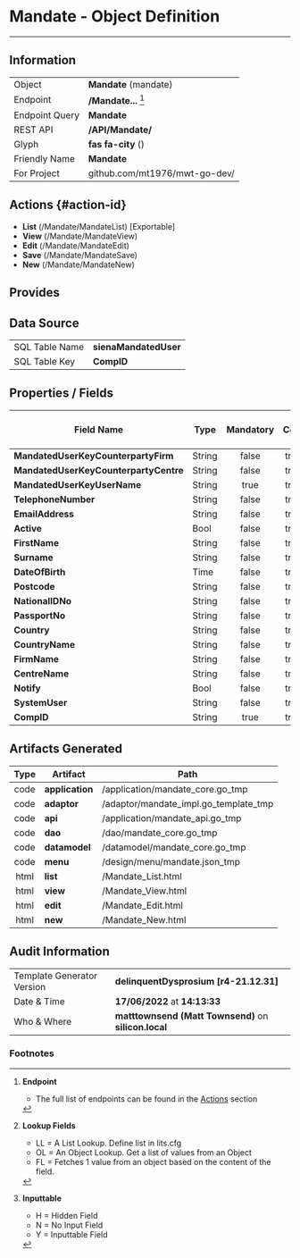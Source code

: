 # **Mandate** - Object Definition
---
##  Information
|   |   |
|---|---|
|Object         |**Mandate** (mandate) |
|Endpoint 	    |**/Mandate...** [^1]|
|Endpoint Query |**Mandate**|
|REST API|**/API/Mandate/**|
Glyph|**fas fa-city** ()
Friendly Name|**Mandate**|
|For Project    |github.com/mt1976/mwt-go-dev/|

##  Actions {#action-id}
* **List** (/Mandate/MandateList) [Exportable]
* **View** (/Mandate/MandateView)
* **Edit** (/Mandate/MandateEdit)
* **Save** (/Mandate/MandateSave)
* **New** (/Mandate/MandateNew)








##  Provides







##  Data Source 
|   |   |
|---|---|
SQL Table Name       | **sienaMandatedUser**
SQL Table Key | **CompID**



##  Properties / Fields
| Field Name| Type | Mandatory | Core | Virtual | Overide | Lookup [^2]| Lookup Object      | Lookup Field Source         | Lookup Return Value                | Inputable [^3]|DB Column|Default Value| No Change | Callout | Internal | Display | Mask |
| -- | --  | :--: | :--: | :--: |:--: |:--: |:--: |-- |-- |:--: |-- | --| :--: | :--: | :--: | -- | -- |
|**MandatedUserKeyCounterpartyFirm**|String|false|true|false|false|OL|Firm|MandatedUserKeyCounterpartyFirm|FullName|N|MandatedUserKeyCounterpartyFirm||true|false|false|text||
|**MandatedUserKeyCounterpartyCentre**|String|false|true|false|false|OL|Centre|MandatedUserKeyCounterpartyCentre|Name|N|MandatedUserKeyCounterpartyCentre||true|false|false|text||
|**MandatedUserKeyUserName**|String|true|true|false|false|||||Y|MandatedUserKeyUserName||false|false|false|text||
|**TelephoneNumber**|String|false|true|false|true|||||Y|TelephoneNumber||false|false|false|tel||
|**EmailAddress**|String|false|true|false|true|||||Y|EmailAddress||false|false|false|email||
|**Active**|Bool|false|true|false|false|LL|tf|||Y|Active|True|false|false|false|text||
|**FirstName**|String|false|true|false|false|||||Y|FirstName||false|false|false|text||
|**Surname**|String|false|true|false|false|||||Y|Surname||false|false|false|text||
|**DateOfBirth**|Time|false|true|false|true|||||Y|DateOfBirth||false|false|false|date||
|**Postcode**|String|false|true|false|false|||||Y|Postcode||false|false|false|text||
|**NationalIDNo**|String|false|true|false|false|||||Y|NationalIDNo||false|false|false|text||
|**PassportNo**|String|false|true|false|false|||||Y|PassportNo||false|false|false|text||
|**Country**|String|false|true|false|false|OL|Country|Country|Name|N|Country||false|false|false|text||
|**CountryName**|String|false|true|false|false|||||Y|CountryName||false|false|false|text||
|**FirmName**|String|false|true|false|false|||||Y|FirmName||false|false|false|text||
|**CentreName**|String|false|true|false|false|||||Y|CentreName||false|false|false|text||
|**Notify**|Bool|false|true|false|false|LL|tf|||Y|Notify|True|false|false|false|text||
|**SystemUser**|String|false|true|false|false|||||Y|SystemUser||false|false|false|text||
|**CompID**|String|true|true|false|false|||||Y|CompID||false|false|false|text||


##  Artifacts Generated
| Type | Artifact | Path|
| :--: | -- | -- |
| code | **application** | /application/mandate_core.go_tmp |
| code | **adaptor** | /adaptor/mandate_impl.go_template_tmp |
| code | **api** | /application/mandate_api.go_tmp |
| code | **dao** | /dao/mandate_core.go_tmp |
| code | **datamodel** | /datamodel/mandate_core.go_tmp |
| code | **menu** | /design/menu/mandate.json_tmp |
| html | **list** | /Mandate_List.html |
| html | **view** | /Mandate_View.html |
| html | **edit** | /Mandate_Edit.html |
| html | **new** | /Mandate_New.html |


## Audit Information
|   |   |
|---|---|
Template Generator Version   | **delinquentDysprosium [r4-21.12.31]**
Date & Time		     | **17/06/2022** at **14:13:33**
Who & Where		     | **matttownsend (Matt Townsend)** on **silicon.local**

### Footnotes
[^1]: **Endpoint**
    * The full list of endpoints can be found in the [Actions](#action-id) section
[^2]: **Lookup Fields**
    * LL = A List Lookup. Define list in lits.cfg
    * OL = An Object Lookup. Get a list of values from an Object
    * FL = Fetches 1 value from an object based on the content of the field. 
[^3]: **Inputtable**   
    * H = Hidden Field
    * N = No Input Field
    * Y = Inputtable Field